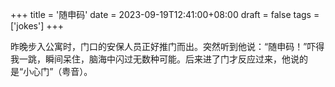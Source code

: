 +++
title = '随申码'
date = 2023-09-19T12:41:00+08:00
draft = false
tags = ['jokes']
+++

昨晚步入公寓时，门口的安保人员正好推门而出。突然听到他说：“随申码！”吓得我一跳，瞬间呆住，脑海中闪过无数种可能。后来进了门才反应过来，他说的是“小心门”（粤音）。